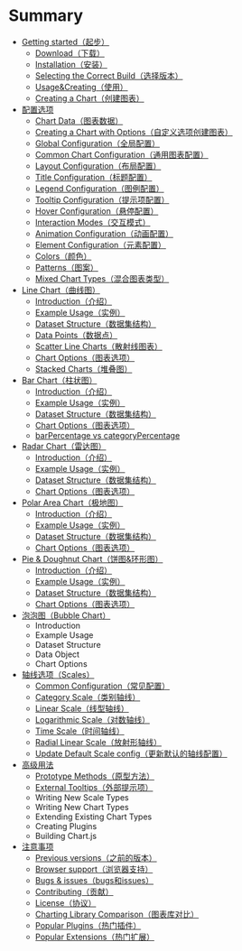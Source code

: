 # Summary

* [Getting started（起步）](qi-bu/qi-bu.md)
  * [Download（下载）](qi-bu/qi-bu.md#xiazai)
  * [Installation（安装）](qi-bu/qi-bu.md#anzhuang)
  * [Selecting the Correct Build（选择版本）](qi-bu/qi-bu.md#xuanzebanben)
  * [Usage&Creating（使用）](qi-bu/qi-bu.md#shiyong)
  * [Creating a Chart（创建图表）](qi-bu/qi-bu.md#creating)
* [配置选项](pei-zhi-xuan-xiang/pei-zhi-xuan-xiang.md)
  * [Chart Data（图表数据）](pei-zhi-xuan-xiang/pei-zhi-xuan-xiang.md#tu-biao-shu-ju)
  * [Creating a Chart with Options（自定义选项创建图表）](pei-zhi-xuan-xiang/pei-zhi-xuan-xiang.md#zi-ding-yi-xuan-xiang)
  * [Global Configuration（全局配置）](pei-zhi-xuan-xiang/pei-zhi-xuan-xiang.md#quan-ju-pei-zhi)
  * [Common Chart Configuration（通用图表配置）](pei-zhi-xuan-xiang/pei-zhi-xuan-xiang.md#tong-yong-tu-biao-pei-zhi)
  * [Layout Configuration（布局配置）](pei-zhi-xuan-xiang/pei-zhi-xuan-xiang.md#bu-ju-pei-zhi)
  * [Title Configuration（标题配置）](pei-zhi-xuan-xiang/pei-zhi-xuan-xiang.md#biao-ti-pei-zhi)
  * [Legend Configuration（图例配置）](pei-zhi-xuan-xiang/pei-zhi-xuan-xiang.md#tu-li-pei-zhi)
  * [Tooltip Configuration（提示项配置）](pei-zhi-xuan-xiang/pei-zhi-xuan-xiang.md#ti-shi-xiang-pei-zhi)
  * [Hover Configuration（悬停配置）](pei-zhi-xuan-xiang/pei-zhi-xuan-xiang.md#xuan-ting-pei-zhi)
  * [Interaction Modes（交互模式）](pei-zhi-xuan-xiang/pei-zhi-xuan-xiang.md#jiao-hu-mo-shi)
  * [Animation Configuration（动画配置）](pei-zhi-xuan-xiang/pei-zhi-xuan-xiang.md#dong-hua-pei-zhi)
  * [Element Configuration（元素配置）](pei-zhi-xuan-xiang/pei-zhi-xuan-xiang.md#yuan-su-pei-zhi)
  * [Colors（颜色）](pei-zhi-xuan-xiang/pei-zhi-xuan-xiang.md#yan-se)
  * [Patterns（图案）](pei-zhi-xuan-xiang/pei-zhi-xuan-xiang.md#tu-an)
  * [Mixed Chart Types（混合图表类型）](pei-zhi-xuan-xiang/pei-zhi-xuan-xiang.md#hun-he-lei-xing)
* [Line Chart（曲线图）](qu-xian-tu/qu-xian-tu.md)
  * [Introduction（介绍）](qu-xian-tu/qu-xian-tu.md#introduction)
  * [Example Usage（实例）](qu-xian-tu/qu-xian-tu.md#example-usage)
  * [Dataset Structure（数据集结构）](qu-xian-tu/qu-xian-tu.md#dataset-structure)
  * [Data Points（数据点）](qu-xian-tu/qu-xian-tu.md#data-points)
  * [Scatter Line Charts（散射线图表）](qu-xian-tu/qu-xian-tu.md#scatter-line-charts)
  * [Chart Options（图表选项）](qu-xian-tu/qu-xian-tu.md#chart-options)
  * [Stacked Charts（堆叠图）](qu-xian-tu/qu-xian-tu.md#stacked-charts)
* [Bar Chart（柱状图）](zhu-zhuang-tu/zhu-zhuang-tu.md)
  * [Introduction（介绍）](zhu-zhuang-tu/zhu-zhuang-tu.md#Introduction)
  * [Example Usage（实例）](zhu-zhuang-tu/zhu-zhuang-tu.md#example)
  * [Dataset Structure（数据集结构）](zhu-zhuang-tu/zhu-zhuang-tu.md#dataset)
  * [Chart Options（图表选项）](zhu-zhuang-tu/zhu-zhuang-tu.md#option)
  * [barPercentage vs categoryPercentage](zhu-zhuang-tu/zhu-zhuang-tu.md#vs)
* [Radar Chart（雷达图）](lei-da-tu/lei-da-tu.md)
  * [Introduction（介绍）](lei-da-tu/lei-da-tu.md#Introduction)
  * [Example Usage（实例）](lei-da-tu/lei-da-tu.md#example)
  * [Dataset Structure（数据集结构）](lei-da-tu/lei-da-tu.md#dataset)
  * [Chart Options（图表选项）](lei-da-tu/lei-da-tu.md#option)
* [Polar Area Chart（极地图）](ji-di-tu/ji-di-tu.md)
  * [Introduction（介绍）](ji-di-tu/ji-di-tu.md#Introduction)
  * [Example Usage（实例）](ji-di-tu/ji-di-tu.md#example)
  * [Dataset Structure（数据集结构）](ji-di-tu/ji-di-tu.md#dataset)
  * [Chart Options（图表选项）](ji-di-tu/ji-di-tu.md#option)
* [Pie & Doughnut Chart（饼图&环形图）](bing-tu/bing-tu.md)
  * [Introduction（介绍）](bing-tu/bing-tu.md#Introduction)
  * [Example Usage（实例）](bing-tu/bing-tu.md#example)
  * [Dataset Structure（数据集结构）](bing-tu/bing-tu.md#dataset)
  * [Chart Options（图表选项）](bing-tu/bing-tu.md#option)
* [泡泡图（Bubble Chart）](pao-pao-tu/pao-pao-tu.md)
  * Introduction
  * Example Usage
  * Dataset Structure
  * Data Object
  * Chart Options
* [轴线选项（Scales）](zhou-xian-xuan-xiang/zhou-xian-xuan-xiang.md)
  * [Common Configuration（常见配置）](zhou-xian-xuan-xiang/zhou-xian-xuan-xiang.md#common)
  * [Category Scale（类别轴线）](zhou-xian-xuan-xiang/zhou-xian-xuan-xiang.md#category)
  * [Linear Scale（线型轴线）](zhou-xian-xuan-xiang/zhou-xian-xuan-xiang.md#linear)
  * [Logarithmic Scale（对数轴线）](zhou-xian-xuan-xiang/zhou-xian-xuan-xiang.md#logarithmic)
  * [Time Scale（时间轴线）](zhou-xian-xuan-xiang/zhou-xian-xuan-xiang.md#time)
  * [Radial Linear Scale（放射形轴线）](zhou-xian-xuan-xiang/zhou-xian-xuan-xiang.md#radial)
  * [Update Default Scale config（更新默认的轴线配置）](zhou-xian-xuan-xiang/zhou-xian-xuan-xiang.md#update)
* [高级用法](gao-ji-yong-fa/gao-ji-yong-fa.md)
  * [Prototype Methods（原型方法）](gao-ji-yong-fa/gao-ji-yong-fa.md#yuan-xing)
  * [External Tooltips（外部提示项）](gao-ji-yong-fa/gao-ji-yong-fa.md#wai-bu-ti-shi-xiang)
  * Writing New Scale Types
  * Writing New Chart Types
  * Extending Existing Chart Types
  * Creating Plugins
  * Building Chart.js
* [注意事项](zhu-yi-shi-xiang/zhu-yi-shi-xiang.md)
  * [Previous versions（之前的版本）](zhu-yi-shi-xiang/zhu-yi-shi-xiang.md#previous)
  * [Browser support（浏览器支持）](zhu-yi-shi-xiang/zhu-yi-shi-xiang.md#browser)
  * [Bugs & issues（bugs和issues）](zhu-yi-shi-xiang/zhu-yi-shi-xiang.md#bugs)
  * [Contributing（贡献）](zhu-yi-shi-xiang/zhu-yi-shi-xiang.md#contribution)
  * [License（协议）](zhu-yi-shi-xiang/zhu-yi-shi-xiang.md#license)
  * [Charting Library Comparison（图表库对比）](zhu-yi-shi-xiang/zhu-yi-shi-xiang.md#charting)
  * [Popular Plugins（热门插件）](zhu-yi-shi-xiang/zhu-yi-shi-xiang.md#plugin)
  * [Popular Extensions（热门扩展）](zhu-yi-shi-xiang/zhu-yi-shi-xiang.md#extension)
